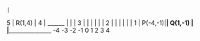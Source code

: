     |
  5 |        R(1,4)
    |
  4 |        ______
    |       |      |
  3 |       |      |
    |       |      |
  2 |       |      |
    |       |      |
  1 | P(-4,-1)|______| Q(1,-1)
    |
    |_____________________
     -4    -3    -2    -1    0    1    2    3    4
